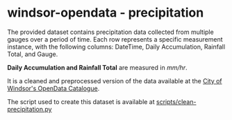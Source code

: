 # windsor-opendata - precipitation

The provided dataset contains precipitation data collected from multiple gauges over a period of time. Each row represents a specific measurement instance, with the following columns: DateTime, Daily Accumulation, Rainfall Total, and Gauge.

**Daily Accumulation and Rainfall Total** are measured in *mm/hr*.

It is a cleaned and preprocessed version of the data available at the [City of Windsor's OpenData Catalogue](https://opendata.citywindsor.ca/). 

The script used to create this dataset is available at [scripts/clean-precipitation.py](../scripts/clean-precipitation.py)
